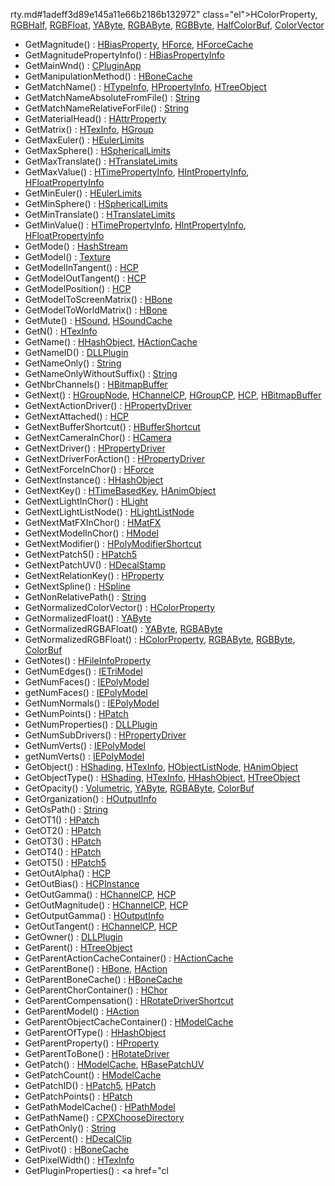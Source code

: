 rty.md#1adeff3d89e145a11e66b2186b132972" class="el">HColorProperty</a>, <a href="classRGBHalf.md#1adeff3d89e145a11e66b2186b132972" class="el">RGBHalf</a>, <a href="classRGBFloat.md#1adeff3d89e145a11e66b2186b132972" class="el">RGBFloat</a>, <a href="classYAByte.md#0e6dd67023a184fb372932e655b56d1c" class="el">YAByte</a>, <a href="classRGBAByte.md#0e6dd67023a184fb372932e655b56d1c" class="el">RGBAByte</a>, <a href="classRGBByte.md#0e6dd67023a184fb372932e655b56d1c" class="el">RGBByte</a>, <a href="classHalfColorBuf.md#1adeff3d89e145a11e66b2186b132972" class="el">HalfColorBuf</a>, <a href="classColorVector.md#1adeff3d89e145a11e66b2186b132972" class="el">ColorVector</a>
- GetMagnitude() : <a href="classHBiasProperty.md#5715efd38fabd06ca6180ac5f2090aa6" class="el">HBiasProperty</a>, <a href="classHForce.md#5715efd38fabd06ca6180ac5f2090aa6" class="el">HForce</a>, <a href="classHForceCache.md#5715efd38fabd06ca6180ac5f2090aa6" class="el">HForceCache</a>
- GetMagnitudePropertyInfo() : <a href="classHBiasPropertyInfo.md#e5f000a0484d49f219c2ac2e60df966c" class="el">HBiasPropertyInfo</a>
- GetMainWnd() : <a href="classCPluginApp.md#fe9aa7ab76745ebf6a0d2589a97a5897" class="el">CPluginApp</a>
- GetManipulationMethod() : <a href="classHBoneCache.md#a3ea59d2292f93bf2cd480f0c183a551" class="el">HBoneCache</a>
- GetMatchName() : <a href="classHTypeInfo.md#4f22a8144d86730912df647231e172d2" class="el">HTypeInfo</a>, <a href="classHPropertyInfo.md#393dff0d5bf352fbad6c3552387bca4a" class="el">HPropertyInfo</a>, <a href="classHTreeObject.md#393dff0d5bf352fbad6c3552387bca4a" class="el">HTreeObject</a>
- GetMatchNameAbsoluteFromFile() : <a href="classString.md#306fe775e7b15f65fcc96b0ded22d62e" class="el">String</a>
- GetMatchNameRelativeForFile() : <a href="classString.md#f7dd2d48e2eb6f4adf7cdaf64692f730" class="el">String</a>
- GetMaterialHead() : <a href="classHAttrProperty.md#f2f6f5b0b6dfb5b486960590936d57d7" class="el">HAttrProperty</a>
- GetMatrix() : <a href="classHTexInfo.md#9d27380717631a4457c44ea0f3091f55" class="el">HTexInfo</a>, <a href="classHGroup.md#9d27380717631a4457c44ea0f3091f55" class="el">HGroup</a>
- GetMaxEuler() : <a href="classHEulerLimits.md#10c12935c74c70bb622133a487fd3283" class="el">HEulerLimits</a>
- GetMaxSphere() : <a href="classHSphericalLimits.md#70d69784a4074bbcb92b6c1275b2ecc1" class="el">HSphericalLimits</a>
- GetMaxTranslate() : <a href="classHTranslateLimits.md#de6a12295547a3d5bb34d394a2ba1683" class="el">HTranslateLimits</a>
- GetMaxValue() : <a href="classHTimePropertyInfo.md#e0691420ad2333a6cb7c6e81275d29f5" class="el">HTimePropertyInfo</a>, <a href="classHIntPropertyInfo.md#e0691420ad2333a6cb7c6e81275d29f5" class="el">HIntPropertyInfo</a>, <a href="classHFloatPropertyInfo.md#e0691420ad2333a6cb7c6e81275d29f5" class="el">HFloatPropertyInfo</a>
- GetMinEuler() : <a href="classHEulerLimits.md#c97c3591fa40c26dfae59128068b5005" class="el">HEulerLimits</a>
- GetMinSphere() : <a href="classHSphericalLimits.md#4574c4c71b848514fe034c53bd88cd8c" class="el">HSphericalLimits</a>
- GetMinTranslate() : <a href="classHTranslateLimits.md#043ecc2dc30ce19efff5d64ad775dc7d" class="el">HTranslateLimits</a>
- GetMinValue() : <a href="classHTimePropertyInfo.md#1ff70527b9e3080ca1a2fe4d0ed8e1cc" class="el">HTimePropertyInfo</a>, <a href="classHIntPropertyInfo.md#1ff70527b9e3080ca1a2fe4d0ed8e1cc" class="el">HIntPropertyInfo</a>, <a href="classHFloatPropertyInfo.md#1ff70527b9e3080ca1a2fe4d0ed8e1cc" class="el">HFloatPropertyInfo</a>
- GetMode() : <a href="classHashStream.md#77f3867c60ec3eeaee1465e72e5dda45" class="el">HashStream</a>
- GetModel() : <a href="classTexture.md#e46fe26b37492b1d67d204ff30c6d1cf" class="el">Texture</a>
- GetModelInTangent() : <a href="classHCP.md#c92eb1d407721cba45adb3a825263dc3" class="el">HCP</a>
- GetModelOutTangent() : <a href="classHCP.md#5b6df2e402de9d91c21b15d316e9e414" class="el">HCP</a>
- GetModelPosition() : <a href="classHCP.md#87fc191159f7c68a1a56bd8e482759c7" class="el">HCP</a>
- GetModelToScreenMatrix() : <a href="classHBone.md#f9038b5a158f5d0ffc6e3a7ff86c904c" class="el">HBone</a>
- GetModelToWorldMatrix() : <a href="classHBone.md#ca2ad24d66a1736e78ec895efe47de8e" class="el">HBone</a>
- GetMute() : <a href="classHSound.md#1ece682c4864402ff5e9317bc8c5a6c7" class="el">HSound</a>, <a href="classHSoundCache.md#1ece682c4864402ff5e9317bc8c5a6c7" class="el">HSoundCache</a>
- GetN() : <a href="classHTexInfo.md#ff64cf1916b839c04c685dbef2ac020f" class="el">HTexInfo</a>
- GetName() : <a href="classHHashObject.md#d85b49d73e45d0431b18e5a61c7e6f3f" class="el">HHashObject</a>, <a href="classHActionCache.md#d85b49d73e45d0431b18e5a61c7e6f3f" class="el">HActionCache</a>
- GetNameID() : <a href="classDLLPlugin.md#53f5bbacfebc29c12c9900ce8ca09827" class="el">DLLPlugin</a>
- GetNameOnly() : <a href="classString.md#1fd0c56b546dedef5ef092663d73d569" class="el">String</a>
- GetNameOnlyWithoutSuffix() : <a href="classString.md#f48ba00c6b11f3cf16b476a31b67031a" class="el">String</a>
- GetNbrChannels() : <a href="classHBitmapBuffer.md#b062d260dfc6363d45c095431f549824" class="el">HBitmapBuffer</a>
- GetNext() : <a href="classHGroupNode.md#0d4ba4036cc2dcca8c73cdde356797cd" class="el">HGroupNode</a>, <a href="classHChannelCP.md#0d4ba4036cc2dcca8c73cdde356797cd" class="el">HChannelCP</a>, <a href="classHGroupCP.md#0d4ba4036cc2dcca8c73cdde356797cd" class="el">HGroupCP</a>, <a href="classHCP.md#0d4ba4036cc2dcca8c73cdde356797cd" class="el">HCP</a>, <a href="classHBitmapBuffer.md#0d4ba4036cc2dcca8c73cdde356797cd" class="el">HBitmapBuffer</a>
- GetNextActionDriver() : <a href="classHPropertyDriver.md#f162c52f37a5e031f0a9528b7e528fd4" class="el">HPropertyDriver</a>
- GetNextAttached() : <a href="classHCP.md#4d5b1338d6bd54593d7bd5aa4c077049" class="el">HCP</a>
- GetNextBufferShortcut() : <a href="classHBufferShortcut.md#a305d20e5af42a353599595f9d261d79" class="el">HBufferShortcut</a>
- GetNextCameraInChor() : <a href="classHCamera.md#de7b197f2ec49161f84cafbbef3099bb" class="el">HCamera</a>
- GetNextDriver() : <a href="classHPropertyDriver.md#2fcc6ba10ec1afbd9c48cf04357c76d4" class="el">HPropertyDriver</a>
- GetNextDriverForAction() : <a href="classHPropertyDriver.md#788a07372b7c850149069d81f18e9570" class="el">HPropertyDriver</a>
- GetNextForceInChor() : <a href="classHForce.md#de7433fdb080d2770c0bfcdcc405650c" class="el">HForce</a>
- GetNextInstance() : <a href="classHHashObject.md#e63536d1fd80fc0931ab7aa73d18d8c1" class="el">HHashObject</a>
- GetNextKey() : <a href="classHTimeBasedKey.md#4182a72a8c6ac918c3929f518b084350" class="el">HTimeBasedKey</a>, <a href="classHAnimObject.md#e5c702148c17c9eff98f82ef6e271b35" class="el">HAnimObject</a>
- GetNextLightInChor() : <a href="classHLight.md#aa41bdad507f073dcd47aa0e2657df5e" class="el">HLight</a>
- GetNextLightListNode() : <a href="classHLightListNode.md#f350e90c9cb3a67502207fa553e0abc1" class="el">HLightListNode</a>
- GetNextMatFXInChor() : <a href="classHMatFX.md#be971177669ac2a7137a22c3e80c6d32" class="el">HMatFX</a>
- GetNextModelInChor() : <a href="classHModel.md#5e9bd7932a3a4e05beeab0e21e8628ee" class="el">HModel</a>
- GetNextModifier() : <a href="classHPolyModifierShortcut.md#73369fada033cbc7bb717039d5ddee29" class="el">HPolyModifierShortcut</a>
- GetNextPatch5() : <a href="classHPatch5.md#3aefc5015037cd7766500ec393ddfe7c" class="el">HPatch5</a>
- GetNextPatchUV() : <a href="classHDecalStamp.md#e9fc0fd410c05d84c72c1ad18152f444" class="el">HDecalStamp</a>
- GetNextRelationKey() : <a href="classHProperty.md#94b83658b5d0ebbc9ea3c5e71760973f" class="el">HProperty</a>
- GetNextSpline() : <a href="classHSpline.md#d638e82fae03cc73eaeb2c9dbf8a4924" class="el">HSpline</a>
- GetNonRelativePath() : <a href="classString.md#2fd33a03e2aa7c128fffa149501149aa" class="el">String</a>
- GetNormalizedColorVector() : <a href="classHColorProperty.md#80c49a1b902376cc5e1475a83b19a9c8" class="el">HColorProperty</a>
- GetNormalizedFloat() : <a href="classYAByte.md#300e66e25eaece252a7aa4e96f7d9139" class="el">YAByte</a>
- GetNormalizedRGBAFloat() : <a href="classYAByte.md#ad10fc78115110de8a428f1216677c1e" class="el">YAByte</a>, <a href="classRGBAByte.md#ad10fc78115110de8a428f1216677c1e" class="el">RGBAByte</a>
- GetNormalizedRGBFloat() : <a href="classHColorProperty.md#edabf03f9243223a1b19ec1b8e6d3a7d" class="el">HColorProperty</a>, <a href="classRGBAByte.md#edabf03f9243223a1b19ec1b8e6d3a7d" class="el">RGBAByte</a>, <a href="classRGBByte.md#edabf03f9243223a1b19ec1b8e6d3a7d" class="el">RGBByte</a>, <a href="classColorBuf.md#edabf03f9243223a1b19ec1b8e6d3a7d" class="el">ColorBuf</a>
- GetNotes() : <a href="classHFileInfoProperty.md#aef3cf215c4db11c444f16e3ee597cb4" class="el">HFileInfoProperty</a>
- GetNumEdges() : <a href="classIETriModel.md#2da5a51849163e7398430b64f7830261" class="el">IETriModel</a>
- GetNumFaces() : <a href="classIEPolyModel.md#f3d701e65827c2aa0ae4ab983c8d61a1" class="el">IEPolyModel</a>
- getNumFaces() : <a href="classIEPolyModel.md#92a34c22492ff079fed6e5f2183c5093" class="el">IEPolyModel</a>
- GetNumNormals() : <a href="classIEPolyModel.md#575a4986a38164da357d9ec46208822f" class="el">IEPolyModel</a>
- GetNumPoints() : <a href="classHPatch.md#206247c6e736fa90f34cad1dd9c50224" class="el">HPatch</a>
- GetNumProperties() : <a href="classDLLPlugin.md#68cef93ef1d645582bbfe362c654eedd" class="el">DLLPlugin</a>
- GetNumSubDrivers() : <a href="classHPropertyDriver.md#dd1325cca892fb4d916acbbfd56bfa8c" class="el">HPropertyDriver</a>
- GetNumVerts() : <a href="classIEPolyModel.md#648dbe0ff154458a3037d4f1a490084a" class="el">IEPolyModel</a>
- getNumVerts() : <a href="classIEPolyModel.md#472e44e189abbc79deb52a9ccf01d4b4" class="el">IEPolyModel</a>
- GetObject() : <a href="classHShading.md#df6befb16a611cdfcd5dadd41ce3d4cc" class="el">HShading</a>, <a href="classHTexInfo.md#df6befb16a611cdfcd5dadd41ce3d4cc" class="el">HTexInfo</a>, <a href="classHObjectListNode.md#df6befb16a611cdfcd5dadd41ce3d4cc" class="el">HObjectListNode</a>, <a href="classHAnimObject.md#df6befb16a611cdfcd5dadd41ce3d4cc" class="el">HAnimObject</a>
- GetObjectType() : <a href="classHShading.md#effdee082fe387ec5dd54c03a2e22ed0" class="el">HShading</a>, <a href="classHTexInfo.md#effdee082fe387ec5dd54c03a2e22ed0" class="el">HTexInfo</a>, <a href="classHHashObject.md#effdee082fe387ec5dd54c03a2e22ed0" class="el">HHashObject</a>, <a href="classHTreeObject.md#effdee082fe387ec5dd54c03a2e22ed0" class="el">HTreeObject</a>
- GetOpacity() : <a href="classVolumetric.md#a27bb6e2aba4c6257191578a18845e87" class="el">Volumetric</a>, <a href="classYAByte.md#3ff93e400445c24a8d552488a6564874" class="el">YAByte</a>, <a href="classRGBAByte.md#3ff93e400445c24a8d552488a6564874" class="el">RGBAByte</a>, <a href="classColorBuf.md#3ff93e400445c24a8d552488a6564874" class="el">ColorBuf</a>
- GetOrganization() : <a href="classHOutputInfo.md#af0463b61a7e70fe923a38be6ebadc5b" class="el">HOutputInfo</a>
- GetOsPath() : <a href="classString.md#9236b908060d7ecbc889d58092bde679" class="el">String</a>
- GetOT1() : <a href="classHPatch.md#2d63252b29a507b4eca3a0d4768c199e" class="el">HPatch</a>
- GetOT2() : <a href="classHPatch.md#be9f20fcc037fa45906cd5d3f9ef8a7d" class="el">HPatch</a>
- GetOT3() : <a href="classHPatch.md#932a992cd5c7a737fc3cde88596558fc" class="el">HPatch</a>
- GetOT4() : <a href="classHPatch.md#411f11dc80dbacef2e1f4cf26ff70b89" class="el">HPatch</a>
- GetOT5() : <a href="classHPatch5.md#e37a61d52f55d0c92e28ca1db3d53b31" class="el">HPatch5</a>
- GetOutAlpha() : <a href="classHCP.md#9fb2c978fd63bfae04f0322ceefb667d" class="el">HCP</a>
- GetOutBias() : <a href="classHCPInstance.md#8eab1f8d9a66904bbdfd23f0f2a16738" class="el">HCPInstance</a>
- GetOutGamma() : <a href="classHChannelCP.md#4969c532929758fe38daafc0bdd9a47d" class="el">HChannelCP</a>, <a href="classHCP.md#4969c532929758fe38daafc0bdd9a47d" class="el">HCP</a>
- GetOutMagnitude() : <a href="classHChannelCP.md#7b2159d13a74a0a9e5884c6e90ffc944" class="el">HChannelCP</a>, <a href="classHCP.md#7b2159d13a74a0a9e5884c6e90ffc944" class="el">HCP</a>
- GetOutputGamma() : <a href="classHOutputInfo.md#3528c8db602d6c9459aa27410c2882c5" class="el">HOutputInfo</a>
- GetOutTangent() : <a href="classHChannelCP.md#e4c6198f9ffd63a54b327131576d14ee" class="el">HChannelCP</a>, <a href="classHCP.md#e4c6198f9ffd63a54b327131576d14ee" class="el">HCP</a>
- GetOwner() : <a href="classDLLPlugin.md#3ba36241b4d77d9ed655a45db06da58f" class="el">DLLPlugin</a>
- GetParent() : <a href="classHTreeObject.md#aea074b20b6f6571959609e921d58de5" class="el">HTreeObject</a>
- GetParentActionCacheContainer() : <a href="classHActionCache.md#fcb437983a59d60cb01a9f3d36829889" class="el">HActionCache</a>
- GetParentBone() : <a href="classHBone.md#1eac48ebb8f1217140a11ce4a58153bb" class="el">HBone</a>, <a href="classHAction.md#1eac48ebb8f1217140a11ce4a58153bb" class="el">HAction</a>
- GetParentBoneCache() : <a href="classHBoneCache.md#c27c3c337c5c045153d6c237833e2286" class="el">HBoneCache</a>
- GetParentChorContainer() : <a href="classHChor.md#a12110119a86995124d1f126dedce79d" class="el">HChor</a>
- GetParentCompensation() : <a href="classHRotateDriverShortcut.md#144acb4e4f943de0d4054831cf514f71" class="el">HRotateDriverShortcut</a>
- GetParentModel() : <a href="classHAction.md#f7b2ff40e256004d3fcb5685edb9c922" class="el">HAction</a>
- GetParentObjectCacheContainer() : <a href="classHModelCache.md#5216acd2cfa155ff2e19f6212d57e140" class="el">HModelCache</a>
- GetParentOfType() : <a href="classHHashObject.md#7cc7a014d4e2a101c1982a2f1b027cfe" class="el">HHashObject</a>
- GetParentProperty() : <a href="classHProperty.md#0e4ab7cefeb8e99025b6059ce810b503" class="el">HProperty</a>
- GetParentToBone() : <a href="classHRotateDriver.md#c5fb51d7487d07f0bcbe41578dd2989e" class="el">HRotateDriver</a>
- GetPatch() : <a href="classHModelCache.md#186073d066006bb3e7d242730cdaf54f" class="el">HModelCache</a>, <a href="classHBasePatchUV.md#b0b2cf3e4910ff24532fc64a9ed73969" class="el">HBasePatchUV</a>
- GetPatchCount() : <a href="classHModelCache.md#22831636d94524c0c9e928f70d3c3e70" class="el">HModelCache</a>
- GetPatchID() : <a href="classHPatch5.md#696720de90c3aed9cd0adff5a4fac831" class="el">HPatch5</a>, <a href="classHPatch.md#696720de90c3aed9cd0adff5a4fac831" class="el">HPatch</a>
- GetPatchPoints() : <a href="classHPatch.md#d6de564532002b86cda5f759cb55db10" class="el">HPatch</a>
- GetPathModelCache() : <a href="classHPathModel.md#138a078350169e874447b078c6fa2a54" class="el">HPathModel</a>
- GetPathName() : <a href="classCPXChooseDirectory.md#e04d06200d6fa298be5e9fb35eb5a4f5" class="el">CPXChooseDirectory</a>
- GetPathOnly() : <a href="classString.md#4a2074f75b6eef8aa1452cdf28a668f3" class="el">String</a>
- GetPercent() : <a href="classHDecalClip.md#c1bce901a8fc7281afd1ecc7e2ea5808" class="el">HDecalClip</a>
- GetPivot() : <a href="classHBoneCache.md#cd163c36bdab70b3ad7da9218ad74487" class="el">HBoneCache</a>
- GetPixelWidth() : <a href="classHTexInfo.md#4c7eda1420dc2272940720f59ceeb369" class="el">HTexInfo</a>
- GetPluginProperties() : <a href="cl